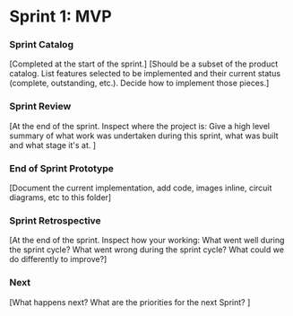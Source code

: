 # Sprint 1: MVP



### Sprint Catalog

[Completed at the start of the sprint.]
[Should be a subset of the product catalog. List features selected to be implemented and their current status (complete, outstanding, etc.). Decide how to implement those pieces.]


### Sprint Review  

[At the end of the sprint. Inspect where the project is: Give a high level summary of what work was undertaken during this sprint, what was built and what stage it's at. ]


### End of Sprint Prototype

[Document the current implementation, add code, images inline, circuit diagrams, etc to this folder]

### Sprint Retrospective 

[At the end of the sprint.  Inspect how your working: What went well during the sprint cycle? What went wrong during the sprint cycle? What could we do differently to improve?]


### Next

[What happens next? What are the priorities for the next Sprint? ]

